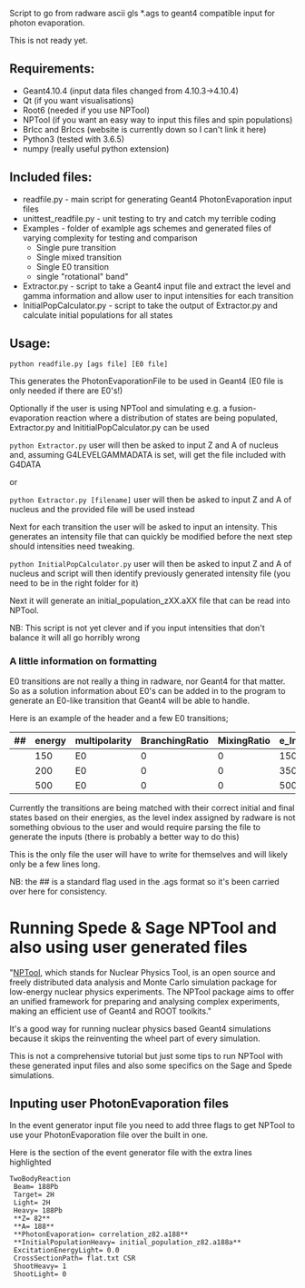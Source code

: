 Script to go from radware ascii gls \*.ags to geant4 compatible input for photon evaporation.

This is not ready yet.

## Requirements:
* Geant4.10.4 (input data files changed from 4.10.3->4.10.4)
* Qt (if you want visualisations)
* Root6 (needed if you use NPTool)
* NPTool (if you want an easy way to input this files and spin populations)
* BrIcc and BrIccs (website is currently down so I can't link it here)
* Python3 (tested with 3.6.5)
* numpy (really useful python extension)

## Included files:
* readfile.py - main script for generating Geant4 PhotonEvaporation input files
* unittest_readfile.py - unit testing to try and catch my terrible coding
* Examples - folder of examlple ags schemes and generated files of varying complexity for testing and comparison
    * Single pure transition
    * Single mixed transition
    * Single E0 transition
    * single "rotational" band"
* Extractor.py - script to take a Geant4 input file and extract the level and gamma information and allow user to input intensities for each transition
* InitialPopCalculator.py - script to take the output of Extractor.py and calculate initial populations for all states

## Usage:
`python readfile.py [ags file] [E0 file]`

This generates the PhotonEvaporationFile to be used in Geant4 (E0 file is only needed if there are E0's!)

Optionally if the user is using NPTool and simulating e.g. a fusion-evaporation reaction where a distribution of states are being populated, Extractor.py and InititialPopCalculator.py can be used

`python Extractor.py` user will then be asked to input Z and A of nucleus and, assuming G4LEVELGAMMADATA is set, will get the file included with G4DATA

or

`python Extractor.py [filename]` user will then be asked to input Z and A of nucleus and the provided file will be used instead

Next for each transition the user will be asked to input an intensity. This generates an intensity file that can quickly be modified before the next step should intensities need tweaking.

`python InitialPopCalculator.py` user will then be asked to input Z and A of nucleus and script will then identify previously generated intensity file (you need to be in the right folder for it)

Next it will generate an initial_population_zXX.aXX file that can be read into NPTool. 

NB: This script is not yet clever and if you input intensities that don't balance it will all go horribly wrong

### A little information on formatting
E0 transitions are not really a thing in radware, nor Geant4 for that matter.
So as a solution information about E0's can be added in to the program to generate an E0-like transition that Geant4 will be able to handle.

Here is an example of the header and a few E0 transitions;

| ## | energy | multipolarity | BranchingRatio | MixingRatio | e_Init | e_Final |
| --- | --- | --- | --- | --- | --- | --- |
|   | 150 | E0 | 0 | 0 | 150 | 0 |
|   | 200 | E0 | 0 | 0 | 350 | 150 |
|   | 500 | E0 | 0 | 0 | 500 | 0 |

Currently the transitions are being matched with their correct initial and final states based on their energies, as the level index assigned by radware is not something obvious to the user and would require parsing the file to generate the inputs (there is probably a better way to do this)

This is the only file the user will have to write for themselves and will likely only be a few lines long.

NB: the ## is a standard flag used in the .ags format so it's been carried over here for consistency.

# Running Spede & Sage NPTool and also using user generated files
"[NPTool](nptool.org), which stands for Nuclear Physics Tool, is an open source and freely distributed data analysis and Monte Carlo simulation package for low-energy nuclear physics experiments. The NPTool package aims to offer an unified framework for preparing and analysing complex experiments, making an efficient use of Geant4 and ROOT toolkits."

It's a good way for running nuclear physics based Geant4 simulations because it skips the reinventing the wheel part of every simulation.

This is not a comprehensive tutorial but just some tips to run NPTool with these generated input files and also some specifics on the Sage and Spede simulations.

## Inputing user PhotonEvaporation files
In the event generator input file you need to add three flags to get NPTool to use your PhotonEvaporation file over the built in one.

Here is the section of the event generator file with the extra lines highlighted
```
TwoBodyReaction
 Beam= 188Pb
 Target= 2H
 Light= 2H
 Heavy= 188Pb
 **Z= 82**
 **A= 188**
 **PhotonEvaporation= correlation_z82.a188**
 **InitialPopulationHeavy= initial_population_z82.a188a**
 ExcitationEnergyLight= 0.0
 CrossSectionPath= flat.txt CSR
 ShootHeavy= 1
 ShootLight= 0
```

